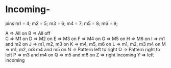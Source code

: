 # Incoming-
pins 
m1 =  4;
m2 =  5;
m3 =  6;
m4 =  7;
m5 =  8;
m6 =  9;

A => All on
B => All off	
C => M1 on
D => M2 on
E => M3 on
F => M4 on
G => M5 on
H => M6 on
I => m1 and m2 on
J => m1, m2, m3 on
K => m4, m5, m6 on
L => m1, m2, m3 m4 on
M => m1, m2, m3 m4 and m5 on
N => Pattern left to right
O => Pattern right to left
P => m3 and m4 on
Q => m5 and m6 on
Z => right incoming
Y => left incoming
